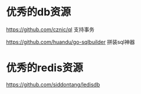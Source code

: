 # 优秀的db资源

https://github.com/cznic/ql   支持事务

https://github.com/huandu/go-sqlbuilder  拼装sql神器


# 优秀的redis资源

https://github.com/siddontang/ledisdb




